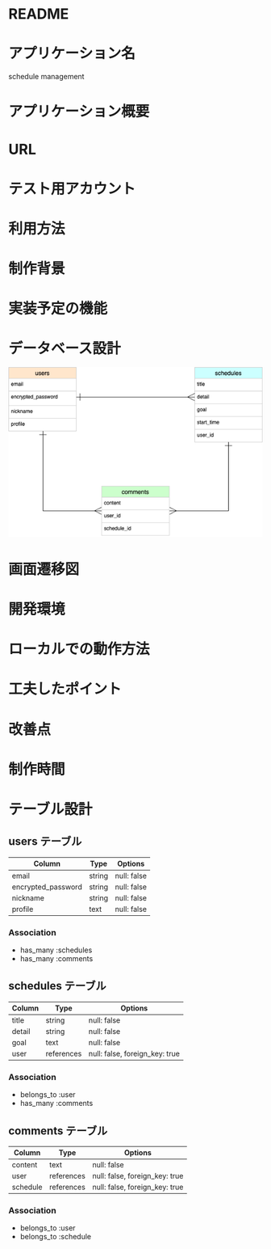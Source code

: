 # README

# アプリケーション名
schedule management

# アプリケーション概要

# URL

# テスト用アカウント

# 利用方法

# 制作背景

# 実装予定の機能

# データベース設計
![ER Diagram](./images/test.png)

# 画面遷移図

# 開発環境

# ローカルでの動作方法

# 工夫したポイント

# 改善点

# 制作時間

# テーブル設計

## users テーブル

| Column             | Type   | Options     |
| ------------------ | ------ | ----------- |
| email              | string | null: false |
| encrypted_password | string | null: false |
| nickname           | string | null: false |
| profile            | text   | null: false |

### Association

- has_many :schedules
- has_many :comments

## schedules テーブル

| Column | Type       | Options                        |
| ------ | ---------- | ------------------------------ |
| title  | string     | null: false                    |
| detail | string     | null: false                    |
| goal   | text       | null: false                    |
| user   | references | null: false, foreign_key: true |

### Association

- belongs_to :user
- has_many :comments

## comments テーブル

| Column   | Type       | Options                        |
| ---------| ---------- | ------------------------------ |
| content  | text       | null: false                    |
| user     | references | null: false, foreign_key: true |
| schedule | references | null: false, foreign_key: true |

### Association

- belongs_to :user
- belongs_to :schedule
